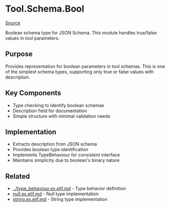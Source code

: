 # Tool.Schema.Bool
[Source](/github/ai/genai_all/genai_core/lib/vnext_genai/nodes/tool/schema/type/bool.ex)

Boolean schema type for JSON Schema. This module handles true/false values in tool parameters.

## Purpose
Provides representation for boolean parameters in tool schemas. This is one of the simplest schema types, supporting only true or false values with description.

## Key Components
- Type checking to identify boolean schemas
- Description field for documentation
- Simple structure with minimal validation needs

## Implementation
- Extracts description from JSON schema
- Provides boolean type identification
- Implements TypeBehaviour for consistent interface
- Maintains simplicity due to boolean's binary nature

## Related
- [../type_behaviour.ex.elif.md](../type_behaviour.ex.elif.md) - Type behavior definition
- [null.ex.elif.md](null.ex.elif.md) - Null type implementation
- [string.ex.elif.md](string.ex.elif.md) - String type implementation